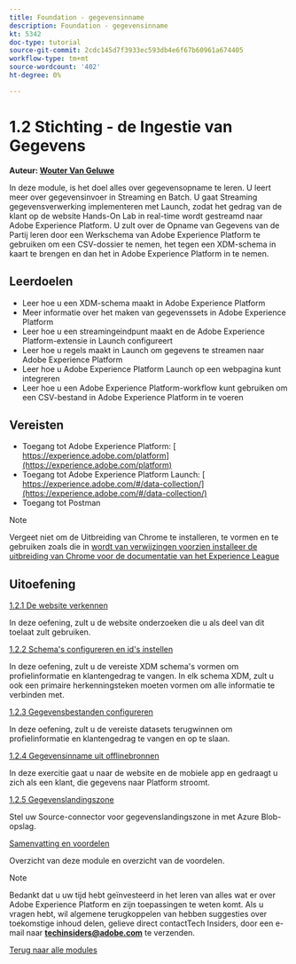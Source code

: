```yaml
---
title: Foundation - gegevensinname
description: Foundation - gegevensinname
kt: 5342
doc-type: tutorial
source-git-commit: 2cdc145d7f3933ec593db4e6f67b60961a674405
workflow-type: tm+mt
source-wordcount: '402'
ht-degree: 0%

---
```


# 1.2 Stichting - de Ingestie van Gegevens

**Auteur: [ Wouter Van Geluwe ](https://www.linkedin.com/in/woutervangeluwe/)**

In deze module, is het doel alles over gegevensopname te leren. U leert meer over gegevensinvoer in Streaming en Batch. U gaat Streaming gegevensverwerking implementeren met Launch, zodat het gedrag van de klant op de website Hands-On Lab in real-time wordt gestreamd naar Adobe Experience Platform. U zult over de Opname van Gegevens van de Partij leren door een Werkschema van Adobe Experience Platform te gebruiken om een CSV-dossier te nemen, het tegen een XDM-schema in kaart te brengen en dan het in Adobe Experience Platform in te nemen.

## Leerdoelen

- Leer hoe u een XDM-schema maakt in Adobe Experience Platform
- Meer informatie over het maken van gegevenssets in Adobe Experience Platform
- Leer hoe u een streamingeindpunt maakt en de Adobe Experience Platform-extensie in Launch configureert
- Leer hoe u regels maakt in Launch om gegevens te streamen naar Adobe Experience Platform
- Leer hoe u Adobe Experience Platform Launch op een webpagina kunt integreren
- Leer hoe u een Adobe Experience Platform-workflow kunt gebruiken om een CSV-bestand in Adobe Experience Platform in te voeren

## Vereisten

- Toegang tot Adobe Experience Platform: [ https://experience.adobe.com/platform](https://experience.adobe.com/platform)
- Toegang tot Adobe Experience Platform Launch: [ https://experience.adobe.com/#/data-collection/](https://experience.adobe.com/#/data-collection/)
- Toegang tot Postman

>[!NOTE]
>
>Vergeet niet om de Uitbreiding van Chrome te installeren, te vormen en te gebruiken zoals die in [ wordt van verwijzingen voorzien installeer de uitbreiding van Chrome voor de documentatie van het Experience League ](../../gettingstarted/gettingstarted/ex1.md)

## Uitoefening

[1.2.1 De website verkennen](./ex1.md)

In deze oefening, zult u de website onderzoeken die u als deel van dit toelaat zult gebruiken.

[1.2.2 Schema&#39;s configureren en id&#39;s instellen](./ex2.md)

In deze oefening, zult u de vereiste XDM schema&#39;s vormen om profielinformatie en klantengedrag te vangen. In elk schema XDM, zult u ook een primaire herkenningsteken moeten vormen om alle informatie te verbinden met.

[1.2.3 Gegevensbestanden configureren](./ex3.md)

In deze oefening, zult u de vereiste datasets terugwinnen om profielinformatie en klantengedrag te vangen en op te slaan.

[1.2.4 Gegevensinname uit offlinebronnen](./ex4.md)

In deze exercitie gaat u naar de website en de mobiele app en gedraagt u zich als een klant, die gegevens naar Platform stroomt.

[1.2.5 Gegevenslandingszone](./ex5.md)

Stel uw Source-connector voor gegevenslandingszone in met Azure Blob-opslag.

[Samenvatting en voordelen](./summary.md)

Overzicht van deze module en overzicht van de voordelen.

>[!NOTE]
>
>Bedankt dat u uw tijd hebt geïnvesteerd in het leren van alles wat er over Adobe Experience Platform en zijn toepassingen te weten komt. Als u vragen hebt, wil algemene terugkoppelen van hebben suggesties over toekomstige inhoud delen, gelieve direct contactTech Insiders, door een e-mail naar **techinsiders@adobe.com** te verzenden.

[Terug naar alle modules](../../../overview.md)
